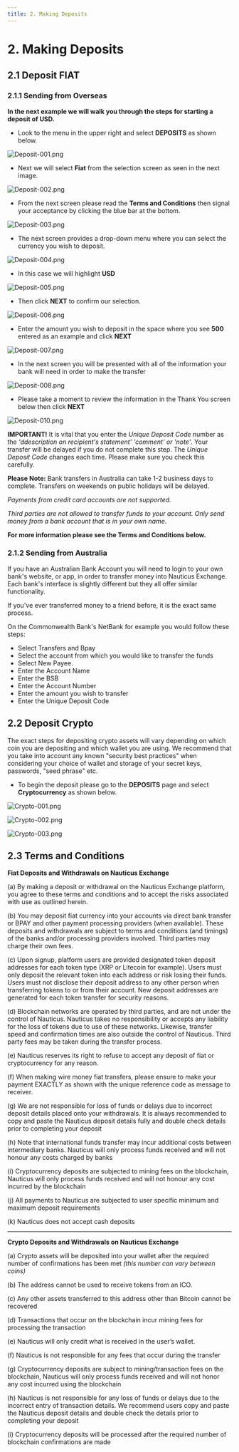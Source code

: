 ```yaml
---
title: 2. Making Deposits
---
```




# 2. Making Deposits



## 2.1 Deposit FIAT



### 2.1.1 Sending from Overseas

**In the next example we will walk you through the steps for starting a deposit of USD.**



- Look to the menu in the upper right and select  **DEPOSITS**  as shown below.

![Deposit-001.png](/images/Exchange/Deposit/Deposit-001.png)





- Next we will select  **Fiat**  from the selection screen as seen in the next image.

![Deposit-002.png](/images/Exchange/Deposit/Deposit-002.png)





- From the next screen please read the  **Terms and Conditions**  then signal your acceptance by clicking the blue bar at the bottom.

![Deposit-003.png](/images/Exchange/Deposit/Deposit-003.png)





- The next screen provides a drop-down menu where you can select the currency you wish to deposit.

![Deposit-004.png](/images/Exchange/Deposit/Deposit-004.png)





- In this case we will highlight  **USD**

![Deposit-005.png](/images/Exchange/Deposit/Deposit-005.png)





- Then click  **NEXT**  to confirm our selection.

![Deposit-006.png](/images/Exchange/Deposit/Deposit-006.png)





- Enter the amount you wish to deposit in the space where you see  **500**  entered as an example and click  **NEXT**

![Deposit-007.png](/images/Exchange/Deposit/Deposit-007.png)





- In the next screen you will be presented with all of the information your bank will need in order to make the transfer

![Deposit-008.png](/images/Exchange/Deposit/Deposit-008.png)





- Please take a moment to review the information in the Thank You screen below then click  **NEXT**

![Deposit-010.png](/images/Exchange/Deposit/Deposit-010.png)




**IMPORTANT!** It is vital that you enter the *Unique Deposit Code* number as the *'ddescription on recipient's statement' 'comment' or 'note'*. Your transfer will be delayed if you do not complete this step. The *Unique Deposit Code* changes each time. Please make sure you check this carefully.



**Please Note:** Bank transfers in Australia can take 1-2 business days to complete. Transfers on weekends on public holidays will be delayed.

*Payments from credit card accounts are not supported.*

*Third parties are not allowed to transfer funds to your account. Only send money from a bank account that is in your own name.*

**For more information please see the Terms and Conditions below.**



### 2.1.2 Sending from Australia



If you have an Australian Bank Account you will need to login to your own bank's website, or app, in order to transfer money into Nauticus Exchange. Each bank's interface is slightly different but they all offer similar functionality. 

If you've ever transferred money to a friend before, it is the exact same process.

On the Commonwealth Bank's NetBank for example you would follow these steps:
- Select Transfers and Bpay 
- Select the account from which you would like to transfer the funds
- Select New Payee.
- Enter the Account Name
- Enter the BSB
- Enter the Account Number
- Enter the amount you wish to transfer
- Enter the Unique Deposit Code





## 2.2 Deposit Crypto


The exact steps for depositing crypto assets will vary depending on which coin you are depositing and which wallet you are using. We recommend that you take into account any known "security best practices" when considering your choice of wallet and storage of your secret keys, passwords, "seed phrase" etc.


* To begin the deposit please go to the  **DEPOSITS**  page and select  **Cryptocurrency**  as shown below.

![Crypto-001.png](/images/Exchange/Deposit/Crypto-001.png)



![Crypto-002.png](/images/Exchange/Deposit/Crypto-001.png)



![Crypto-003.png](/images/Exchange/Deposit/Crypto-003.png)



## 2.3 Terms and Conditions

**Fiat Deposits and Withdrawals on Nauticus Exchange**

(a)	By making a deposit or withdrawal on the Nauticus Exchange platform, you agree to these terms and conditions and to accept the risks associated with use as outlined herein.

(b)	You may deposit fiat currency into your accounts via direct bank transfer or BPAY and other payment processing providers (when available). These deposits and withdrawals are subject to terms and conditions (and timings) of the banks and/or processing providers involved. Third parties may charge their own fees. 

(c)	Upon signup, platform users are provided designated token deposit addresses for each token type (XRP or Litecoin for example). Users must only deposit the relevant token into each address or risk losing their funds. Users must not disclose their deposit address to any other person when transferring tokens to or from their account.  New deposit addresses are generated for each token transfer for security reasons.

(d)	Blockchain networks are operated by third parties, and are not under the control of Nauticus. Nauticus takes no responsibility or accepts any liability for the loss of tokens due to use of these networks. Likewise, transfer speed and confirmation times are also outside the control of Nauticus. Third party fees may be taken during the transfer process.  

(e)	Nauticus reserves its right to refuse to accept any deposit of fiat or cryptocurrency for any reason.

(f)	When making wire money fiat transfers, please ensure to make your payment EXACTLY as shown with the unique reference code as message to receiver.

(g)	We are not responsible for loss of funds or delays due to incorrect deposit details placed onto your withdrawals. It is always recommended to copy and paste the Nauticus deposit details fully and double check details prior to completing your deposit

(h)	Note that international funds transfer may incur additional costs between intermediary banks. Nauticus will only process funds received and will not honour any costs charged by banks

(i)	Cryptocurrency deposits are subjected to mining fees on the blockchain, Nauticus will only process funds received and will not honour any cost incurred by the blockchain  

(j)	All payments to Nauticus are subjected to user specific minimum and maximum deposit requirements 

(k)	Nauticus does not accept cash deposits 

* * *


**Crypto Deposits and Withdrawals on Nauticus Exchange**

(a)	Crypto assets will be deposited into your wallet after the required number of confirmations has been met *(this number can vary between coins)* 

(b)	The address cannot be used to receive tokens from an ICO. 

(c)	Any other assets transferred to this address other than Bitcoin cannot be recovered 

(d)	Transactions that occur on the blockchain incur mining fees for processing the transaction

(e)	Nauticus will only credit what is received in the user’s wallet. 

(f)	Nauticus is not responsible for any fees that occur during the transfer 

(g)	Cryptocurrency deposits are subject to mining/transaction fees on the blockchain, Nauticus will only process funds received and will not honor any cost incurred using the blockchain  

(h)	Nauticus is not responsible for any loss of funds or delays due to the incorrect entry of transaction details. We recommend users copy and paste the Nauticus deposit details and double check the details prior to completing your deposit

(i)	Cryptocurrency deposits will be processed after the required number of blockchain confirmations are made
